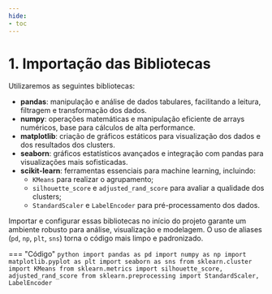 ```yaml
---
hide:
- toc
---
```


# 1. Importação das Bibliotecas


Utilizaremos as seguintes bibliotecas:
- **pandas**: manipulação e análise de dados tabulares, facilitando a leitura, filtragem e transformação dos dados.
- **numpy**: operações matemáticas e manipulação eficiente de arrays numéricos, base para cálculos de alta performance.
- **matplotlib**: criação de gráficos estáticos para visualização dos dados e dos resultados dos clusters.
- **seaborn**: gráficos estatísticos avançados e integração com pandas para visualizações mais sofisticadas.
- **scikit-learn**: ferramentas essenciais para machine learning, incluindo:
    - `KMeans` para realizar o agrupamento;
    - `silhouette_score` e `adjusted_rand_score` para avaliar a qualidade dos clusters;
    - `StandardScaler` e `LabelEncoder` para pré-processamento dos dados.

Importar e configurar essas bibliotecas no início do projeto garante um ambiente robusto para análise, visualização e modelagem. O uso de aliases (`pd`, `np`, `plt`, `sns`) torna o código mais limpo e padronizado.

=== "Código"
    ```python
    import pandas as pd
    import numpy as np
    import matplotlib.pyplot as plt
    import seaborn as sns
    from sklearn.cluster import KMeans
    from sklearn.metrics import silhouette_score, adjusted_rand_score
    from sklearn.preprocessing import StandardScaler, LabelEncoder
    ```


